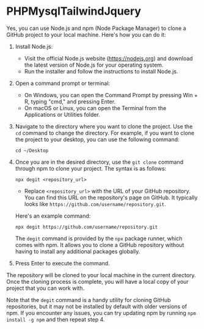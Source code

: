 # PHPMysqlTailwindJquery

Yes, you can use Node.js and npm (Node Package Manager) to clone a GitHub project to your local machine. Here's how you can do it:

1. Install Node.js:
   - Visit the official Node.js website (https://nodejs.org) and download the latest version of Node.js for your operating system.
   - Run the installer and follow the instructions to install Node.js.

2. Open a command prompt or terminal:
   - On Windows, you can open the Command Prompt by pressing Win + R, typing "cmd," and pressing Enter.
   - On macOS or Linux, you can open the Terminal from the Applications or Utilities folder.

3. Navigate to the directory where you want to clone the project. Use the `cd` command to change the directory. For example, if you want to clone the project to your desktop, you can use the following command:
   ```
   cd ~/Desktop
   ```

4. Once you are in the desired directory, use the `git clone` command through npm to clone your project. The syntax is as follows:
   ```
   npx degit <repository_url>
   ```

   - Replace `<repository_url>` with the URL of your GitHub repository. You can find this URL on the repository's page on GitHub. It typically looks like `https://github.com/username/repository.git`.

   Here's an example command:
   ```
   npx degit https://github.com/username/repository.git
   ```

   The `degit` command is provided by the `npx` package runner, which comes with npm. It allows you to clone a GitHub repository without having to install any additional packages globally.

5. Press Enter to execute the command.

The repository will be cloned to your local machine in the current directory. Once the cloning process is complete, you will have a local copy of your project that you can work with.

Note that the `degit` command is a handy utility for cloning GitHub repositories, but it may not be installed by default with older versions of npm. If you encounter any issues, you can try updating npm by running `npm install -g npm` and then repeat step 4.